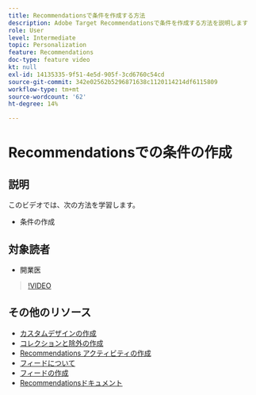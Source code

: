 ```yaml
---
title: Recommendationsで条件を作成する方法
description: Adobe Target Recommendationsで条件を作成する方法を説明します
role: User
level: Intermediate
topic: Personalization
feature: Recommendations
doc-type: feature video
kt: null
exl-id: 14135335-9f51-4e5d-905f-3cd6760c54cd
source-git-commit: 342e02562b5296871638c1120114214df6115809
workflow-type: tm+mt
source-wordcount: '62'
ht-degree: 14%

---
```


# Recommendationsでの条件の作成

## 説明

このビデオでは、次の方法を学習します。

* 条件の作成

## 対象読者

* 開業医

>[!VIDEO](https://video.tv.adobe.com/v/27694?quality=12)

## その他のリソース

* [カスタムデザインの作成](create-custom-designs.md)
* [コレクションと除外の作成](create-collections-and-exclusions.md)
* [Recommendations アクティビティの作成](create-a-recommendations-activity.md)
* [フィードについて](understanding-feeds.md)
* [フィードの作成](create-a-feed.md)
* [Recommendationsドキュメント](https://experienceleague.adobe.com/docs/target/using/recommendations/recommendations.html?lang=en)
